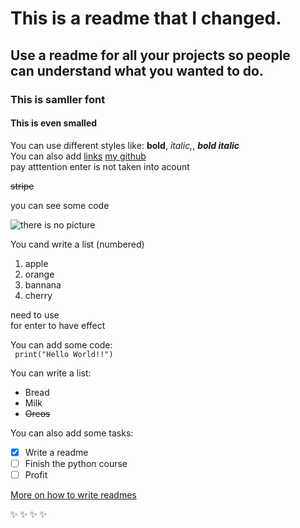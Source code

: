 # This is a readme that I changed. 
## Use a readme for all your projects so people <br /> can understand what you wanted to do.  
### This is samller font
#### This is even smalled
You can use different styles like: **bold**, *italic,*, ***bold italic***   
You can also add [links](http://google.com)
[my github](https://githuub.com/drivenets)  
pay atttention
enter is not taken into 
acount

~~stripe~~

you can see some code

![there is no picture](https://upload.wikimedia.org/wikipedia/commons/d/d8/Friedrich-Johann-Justin-Bertuch_Mythical-Creature-Dragon_1806.jpg)

You cand write a list (numbered)

1. apple
2. orange
3. bannana
4. cherry

need to use <br/> for enter to have effect
  
You can add some code:  
` print("Hello World!!")`  

You can write a list:
- Bread
- Milk
- ~~Oreos~~

You can also add some tasks:
- [x] Write a readme
- [ ] Finish the python course
- [ ] Profit

[More on how to write readmes](https://github.com/adam-p/markdown-here/wiki/Markdown-Cheatsheet)  
 
:sparkles: :sparkles: :sparkles: :sparkles:
